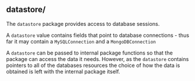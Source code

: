 ## datastore/

The `datastore` package provides access to database sessions.

A `datastore` value contains fields that point to database connections -
thus far it may contain a `MySQLConnection` and a `MongoDBConnection`

A `datastore` can be passed to internal package functions so that the
package can access the data it needs. However, as the `datastore`
contains pointers to all of the databases resources the choice of how
the data is obtained is left with the internal package itself.




